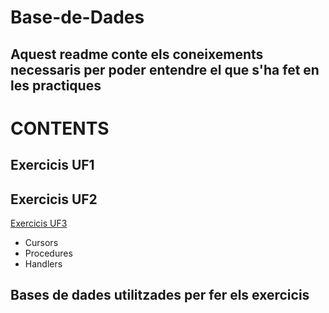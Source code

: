# Base-de-Dades

## Aquest readme conte els coneixements necessaris per poder entendre el que s'ha fet en les practiques

# CONTENTS

## Exercicis UF1
## Exercicis UF2
<a href="https://github.com/JoseGomez23/Base-de-Dades/blob/main/UF3/Exercicis.md">Exercicis UF3</a>
  - Cursors
  - Procedures
  - Handlers
## Bases de dades utilitzades per fer els exercicis
